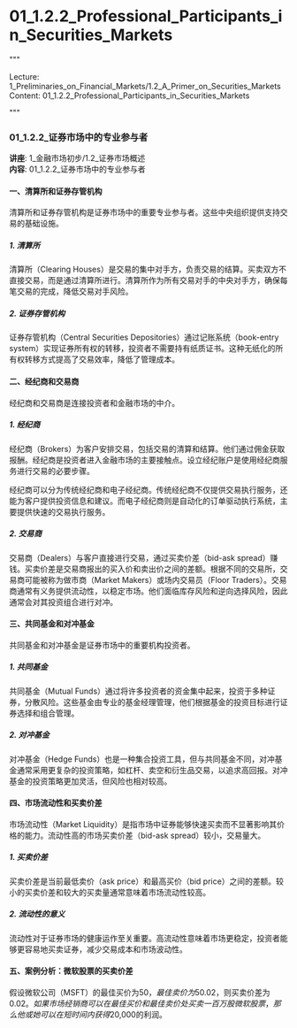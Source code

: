 # 01_1.2.2_Professional_Participants_in_Securities_Markets

"""

Lecture: 1_Preliminaries_on_Financial_Markets/1.2_A_Primer_on_Securities_Markets
Content: 01_1.2.2_Professional_Participants_in_Securities_Markets

"""

### 01_1.2.2_证券市场中的专业参与者

**讲座**: 1_金融市场初步/1.2_证券市场概述  
**内容**: 01_1.2.2_证券市场中的专业参与者  

#### 一、清算所和证券存管机构

清算所和证券存管机构是证券市场中的重要专业参与者。这些中央组织提供支持交易的基础设施。

##### 1. 清算所

清算所（Clearing Houses）是交易的集中对手方，负责交易的结算。买卖双方不直接交易，而是通过清算所进行。清算所作为所有交易对手的中央对手方，确保每笔交易的完成，降低交易对手风险。

##### 2. 证券存管机构

证券存管机构（Central Securities Depositories）通过记账系统（book-entry system）实现证券所有权的转移，投资者不需要持有纸质证书。这种无纸化的所有权转移方式提高了交易效率，降低了管理成本。

#### 二、经纪商和交易商

经纪商和交易商是连接投资者和金融市场的中介。

##### 1. 经纪商

经纪商（Brokers）为客户安排交易，包括交易的清算和结算。他们通过佣金获取报酬。经纪商是投资者进入金融市场的主要接触点。设立经纪账户是使用经纪商服务进行交易的必要步骤。

经纪商可以分为传统经纪商和电子经纪商。传统经纪商不仅提供交易执行服务，还能为客户提供投资信息和建议。而电子经纪商则是自动化的订单驱动执行系统，主要提供快速的交易执行服务。

##### 2. 交易商

交易商（Dealers）与客户直接进行交易，通过买卖价差（bid-ask spread）赚钱。买卖价差是交易商报出的买入价和卖出价之间的差额。根据不同的交易所，交易商可能被称为做市商（Market Makers）或场内交易员（Floor Traders）。交易商通常有义务提供流动性，以稳定市场。他们面临库存风险和逆向选择风险，因此通常会对其投资组合进行对冲。

#### 三、共同基金和对冲基金

共同基金和对冲基金是证券市场中的重要机构投资者。

##### 1. 共同基金

共同基金（Mutual Funds）通过将许多投资者的资金集中起来，投资于多种证券，分散风险。这些基金由专业的基金经理管理，他们根据基金的投资目标进行证券选择和组合管理。

##### 2. 对冲基金

对冲基金（Hedge Funds）也是一种集合投资工具，但与共同基金不同，对冲基金通常采用更复杂的投资策略，如杠杆、卖空和衍生品交易，以追求高回报。对冲基金的投资策略更加灵活，但风险也相对较高。

#### 四、市场流动性和买卖价差

市场流动性（Market Liquidity）是指市场中证券能够快速买卖而不显著影响其价格的能力。流动性高的市场买卖价差（bid-ask spread）较小，交易量大。

##### 1. 买卖价差

买卖价差是当前最低卖价（ask price）和最高买价（bid price）之间的差额。较小的买卖价差和较大的买卖量通常意味着市场流动性较高。

##### 2. 流动性的意义

流动性对于证券市场的健康运作至关重要。高流动性意味着市场更稳定，投资者能够更容易地买卖证券，减少交易成本和市场波动性。

#### 五、案例分析：微软股票的买卖价差

假设微软公司（MSFT）的最佳买价为$50，最佳卖价为$50.02，则买卖价差为$0.02。如果市场经销商可以在最佳买价和最佳卖价处买卖一百万股微软股票，那么他或她可以在短时间内获得$20,000的利润。
